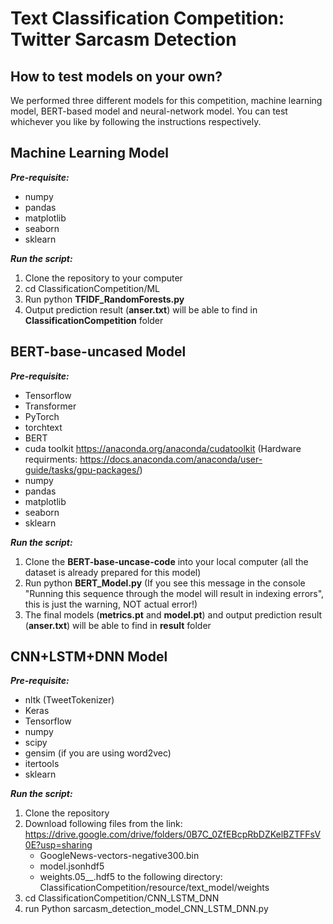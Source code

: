 # Text Classification Competition: Twitter Sarcasm Detection 

## How to test models on your own?
We performed three different models for this competition, machine learning model, BERT-based model and neural-network model. 
You can test whichever you like by following the instructions respectively. 
## Machine Learning Model
***Pre-requisite:***
- numpy
- pandas
- matplotlib
- seaborn
- sklearn

***Run the script:***
1. Clone the repository to your computer
2. cd ClassificationCompetition/ML
3. Run python **TFIDF_RandomForests.py**
4. Output prediction result (**anser.txt**) will be able to find in **ClassificationCompetition** folder

## BERT-base-uncased Model
***Pre-requisite:***
- Tensorflow
- Transformer
- PyTorch
- torchtext
- BERT
- cuda toolkit https://anaconda.org/anaconda/cudatoolkit (Hardware requirments: https://docs.anaconda.com/anaconda/user-guide/tasks/gpu-packages/) 
- numpy
- pandas
- matplotlib
- seaborn
- sklearn

***Run the script:***
1. Clone the **BERT-base-uncase-code** into your local computer (all the dataset is already prepared for this model)
2. Run python **BERT_Model.py**
(If you see this message in the console "Running this sequence through the model will result in indexing errors", this is just the warning, NOT actual error!)
3. The final models (**metrics.pt** and **model.pt**) and output prediction result (**anser.txt**) will be able to find in **result** folder

## CNN+LSTM+DNN Model
***Pre-requisite:***
- nltk (TweetTokenizer)
- Keras
- Tensorflow
- numpy
- scipy
- gensim (if you are using word2vec)
- itertools
- sklearn

***Run the script:***
1. Clone the repository
2. Download following files from the link: https://drive.google.com/drive/folders/0B7C_0ZfEBcpRbDZKelBZTFFsV0E?usp=sharing
   - GoogleNews-vectors-negative300.bin
   - model.jsonhdf5
   - weights.05__.hdf5
   to the following directory: ClassificationCompetition/resource/text_model/weights
3. cd ClassificationCompetition/CNN_LSTM_DNN
4. run Python sarcasm_detection_model_CNN_LSTM_DNN.py
